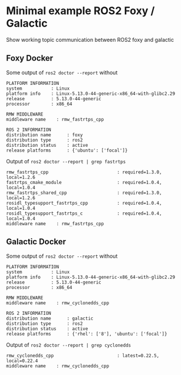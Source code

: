 # Minimal example ROS2 Foxy / Galactic
Show working topic communication between ROS2 foxy and galactic

## Foxy Docker

Some output of `ros2 doctor --report` without 

    PLATFORM INFORMATION
    system           : Linux
    platform info    : Linux-5.13.0-44-generic-x86_64-with-glibc2.29
    release          : 5.13.0-44-generic
    processor        : x86_64

    RMW MIDDLEWARE
    middleware name    : rmw_fastrtps_cpp

    ROS 2 INFORMATION
    distribution name      : foxy
    distribution type      : ros2
    distribution status    : active
    release platforms      : {'ubuntu': ['focal']}

Output of `ros2 doctor --report | grep fastrtps`

    rmw_fastrtps_cpp                          : required=1.3.0, local=1.2.6
    fastrtps_cmake_module                     : required=1.0.4, local=1.0.4
    rmw_fastrtps_shared_cpp                   : required=1.3.0, local=1.2.6
    rosidl_typesupport_fastrtps_cpp           : required=1.0.4, local=1.0.4
    rosidl_typesupport_fastrtps_c             : required=1.0.4, local=1.0.4
    middleware name    : rmw_fastrtps_cpp

## Galactic Docker

Some output of `ros2 doctor --report` without 

    PLATFORM INFORMATION
    system           : Linux
    platform info    : Linux-5.13.0-44-generic-x86_64-with-glibc2.29
    release          : 5.13.0-44-generic
    processor        : x86_64

    RMW MIDDLEWARE
    middleware name    : rmw_cyclonedds_cpp

    ROS 2 INFORMATION
    distribution name      : galactic
    distribution type      : ros2
    distribution status    : active
    release platforms      : {'rhel': ['8'], 'ubuntu': ['focal']}


Output of `ros2 doctor --report | grep cyclonedds`

    rmw_cyclonedds_cpp                        : latest=0.22.5, local=0.22.4
    middleware name    : rmw_cyclonedds_cpp

